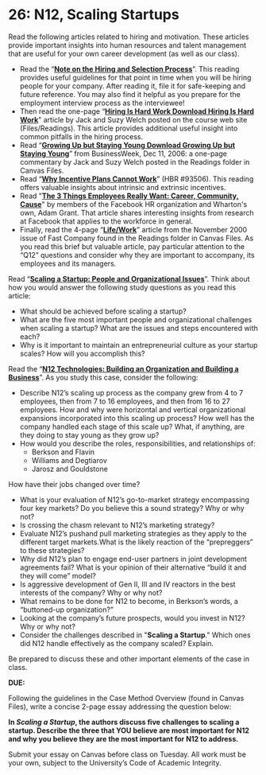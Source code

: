 # 26: N12, Scaling Startups

Read the following articles related to hiring and motivation. These articles provide important insights into human resources and talent management that are useful for your own career development (as well as our class).

- Read the “[**Note on the Hiring and Selection Process**](https://hbsp.harvard.edu/tu/f90eae64)”. This reading provides useful guidelines for that point in time when you will be hiring people for your company. After reading it, file it for safe-keeping and future reference. You may also find it helpful as you prepare for the employment interview process as the interviewee!
- Then read the one-page “**[Hiring Is Hard Work](https://canvas.upenn.edu/courses/1840993/files/142003057/download?wrap=1)[ Download Hiring Is Hard Work](https://canvas.upenn.edu/courses/1840993/files/142003057/download?download_frd=1)**" article by Jack and Suzy Welch posted on the course web site (Files/Readings). This article provides additional useful insight into common pitfalls in the hiring process.
- Read “**[Growing Up but Staying Young](https://canvas.upenn.edu/courses/1840993/files/142003125/download?wrap=1)[ Download Growing Up but Staying Young](https://canvas.upenn.edu/courses/1840993/files/142003125/download?download_frd=1)**” from BusinessWeek, Dec 11, 2006: a one-page commentary by Jack and Suzy Welch posted in the Readings folder in Canvas Files.
- Read “[**Why Incentive Plans Cannot Work**](https://hbsp.harvard.edu/tu/3fcda0a3)” (HBR #93506). This reading offers valuable insights about intrinsic and extrinsic incentives.
- Read "[**The 3 Things Employees Really Want: Career, Community, Cause**](https://hbr.org/2018/02/people-want-3-things-from-work-but-most-companies-are-built-around-only-one)" by members of the Facebook HR organization and Wharton's own, Adam Grant. That article shares interesting insights from research at Facebook that applies to the workforce in general.
- Finally, read the 4-page “**[Life/Work](https://canvas.upenn.edu/courses/1840993/files/142002980/download?wrap=1)**” article from the November 2000 issue of Fast Company found in the Readings folder in Canvas Files. As you read this brief but valuable article, pay particular attention to the “Q12” questions and consider why they are important to accompany, its employees and its managers.

Read “[**Scaling a Startup: People and Organizational Issues**](https://hbsp.harvard.edu/tu/2af7c12c)”. Think about how you would answer the following study questions as you read this article:

- What should be achieved before scaling a startup?
- What are the five most important people and organizational challenges when scaling a startup? What are the issues and steps encountered with each?
- Why is it important to maintain an entrepreneurial culture as your startup scales? How will you accomplish this?

Read the “[**N12 Technologies: Building an Organization and Building a Business**](https://hbsp.harvard.edu/tu/f2c89161)”. As you study this case, consider the following:

- Describe N12’s scaling up process as the company grew from 4 to 7 employees, then from 7 to 16 employees, and then from 16 to 27 employees. How and why were horizontal and vertical organizational expansions incorporated into this scaling up process? How well has the company handled each stage of this scale up? What, if anything, are they doing to stay young as they grow up?
- How would you describe the roles, responsibilities, and relationships of:
  - Berkson and Flavin
  - Williams and Degtiarov
  - Jarosz and Gouldstone

How have their jobs changed over time?

- What is your evaluation of N12’s go-to-market strategy encompassing four key markets? Do you believe this a sound strategy? Why or why not?
- Is crossing the chasm relevant to N12’s marketing strategy?
- Evaluate N12’s pushand pull marketing strategies as they apply to the different target markets.What is the likely reaction of the “prepreggers” to these strategies?
- Why did N12’s plan to engage end-user partners in joint development agreements fail? What is your opinion of their alternative “build it and they will come” model?
- Is aggressive development of Gen II, III and IV reactors in the best interests of the company? Why or why not?
- What remains to be done for N12 to become, in Berkson’s words, a “buttoned-up organization?”
- Looking at the company’s future prospects, would you invest in N12? Why or why not?
- Consider the challenges described in "**Scaling a Startup**." Which ones did N12 handle effectively as the company scaled? Explain.

Be prepared to discuss these and other important elements of the case in class.

**DUE:**

Following the guidelines in the Case Method Overview (found in Canvas Files), write a concise 2-page essay addressing the question below: 

**In *Scaling a Startup*, the authors discuss five challenges to scaling a startup. Describe the three that YOU believe are most important for N12 and why you believe they are the most important for N12 to address.**

Submit your essay on Canvas before class on Tuesday. All work must be your own, subject to the University’s Code of Academic Integrity.